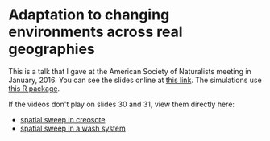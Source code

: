 # Adaptation to changing environments across real geographies

This is a talk that I gave at the American Society of Naturalists meeting in January, 2016.
You can see the slides online at [this link](http://petrelharp.github.io/asn_2016/asn-2016-talk.slides.html).
The simulations use [this R package](http://github.com/petrelharp/landsim).

If the videos don't play on slides 30 and 31, view them directly here: 

- [spatial sweep in creosote](https://raw.githubusercontent.com/petrelharp/asn_2016/gh-pages/spatial-sweep-Creosote.mp4) 
- [spatial sweep in a wash system](https://raw.githubusercontent.com/petrelharp/asn_2016/gh-pages/spatial-sweep-Low_Elevation_Wash_System.mp4)
